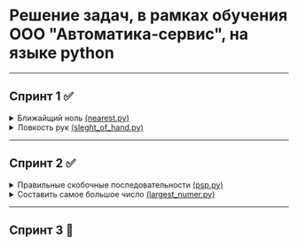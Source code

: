 # Решение задач, в рамках обучения ООО "Автоматика-сервис", на языке python
------
## Спринт 1 :white_check_mark:
<details>
<summary> Ближайщий ноль 
<a href="https://github.com/ZubkovMaxi/lerning_backend_python/blob/main/nearest.py">(nearest.py)</a>
</summary>
<p>Алгоритм решения задачи:</p>
<p>1.Получаем на входе список с указанием номеров домов и пустых участков</p>
<p>2.Первичная обработка входных данных. Определение количества участков</p>
<p>3.Определение количества участков до пустого участка слева от текущего, для каждого участка слева направо#если первый участок не пустой, принимаем максимально возможное количество участков</p>
<p>4.Аналогично п.3 определяем количество до пустого участка справа, для каждого участка справа налево </p>
<p>5.Определяем минимальные расстояния до пустого участка для каждого участка из двух полученных списков</p>
<p>6.Выводим искомое значение в нужном формате</p>
</details>
<details>
<summary> Ловкость рук
<a href="https://github.com/ZubkovMaxi/lerning_backend_python/blob/main/sleght_of_hand.py">(sleght_of_hand.py)</a>
</summary>
<p>Алгоритм решения задачи:</p>
<p>1.Получаем на входе возможное количество нажатых клавиш игроками</p>
<p>2.Принимаем первичное количество очков = 0</p>
<p>3.Создаём "пустой" список для расчёта возможных нажатых клавиш, без учета ограничений по п.1. Индекс соответствует цифре</p>
<p>4.Принимаем на вход 4 строки с цифрами и "." </p>
<p>5.Для каждой цифры, входящей в строки, увеличиваем количество возможных нажатых клавиш в списоке п.3, соответственно индексу</p>
<p>6.Считаем итоговые очки исходя из ограничений п.1 и выводим количество очков</p>
</details>

-----
## Спринт 2 :white_check_mark:
<details>
<summary> Правильные скобочные последовательности
<a href="https://github.com/ZubkovMaxi/lerning_backend_python/blob/main/psp.py">(psp.py)</a>
</summary>
<p>Алгоритм решения задачи:</p>
<p>1.Получаем на входе количество скобок</p>
<p>2.Создаём переменные необходимых аргументов функции, пустой список.</p>
<p>3.Определяем условия для рекуррентных и граничного случаев и условия вывода на печать.</p>
<p>4. При переходе на следующий уровень рекурсии, изменяем аргументы функции в зависимости какую скобку записали, передаём изменненый список.</p>
<p>5.При наступлении граничного случая (список заполнился, баланс = 0) выводим на печать.
<p>6.Возвращаемся на верхний уровень рекурсии
</details>
<details>
<summary> Составить самое большое число
<a href="https://github.com/ZubkovMaxi/lerning_backend_python/blob/main/largest_numer.py">(largest_numer.py)</a>
</summary>
<p>Алгоритм решения задачи:</p>
<p>1.Получаем на входе числа.</p>
<p>2.Первичная обработка входных данных. Формируем список. Для дальнейшей сортировки важно использовать 'str' значения. Чтоб значение '9' было 'выше' '89'</p>
<p>3.Сортируем список в порядке убывания.</p>
<p>4.'Склеиваем' итоговый список в строку. Выводим результат</p>
</details>


-----
## Спринт 3 :black_square_button: